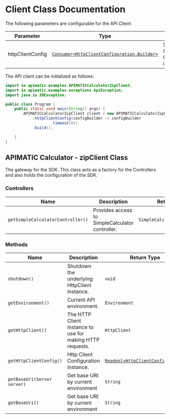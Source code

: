 
# Client Class Documentation

The following parameters are configurable for the API Client:

| Parameter | Type | Description |
|  --- | --- | --- |
| httpClientConfig | [`Consumer<HttpClientConfiguration.Builder>`](../doc/http-client-configuration-builder.md) | Set up Http Client Configuration instance. |

The API client can be initialized as follows:

```java
import io.apimatic.examples.APIMATICCalculatorZipClient;
import io.apimatic.examples.exceptions.ApiException;
import java.io.IOException;

public class Program {
    public static void main(String[] args) {
        APIMATICCalculatorZipClient client = new APIMATICCalculatorZipClient.Builder()
            .httpClientConfig(configBuilder -> configBuilder
                    .timeout(0))
            .build();

    }
}
```

## APIMATIC Calculator - zipClient Class

The gateway for the SDK. This class acts as a factory for the Controllers and also holds the configuration of the SDK.

### Controllers

| Name | Description | Return Type |
|  --- | --- | --- |
| `getSimpleCalculatorController()` | Provides access to SimpleCalculator controller. | `SimpleCalculatorController` |

### Methods

| Name | Description | Return Type |
|  --- | --- | --- |
| `shutdown()` | Shutdown the underlying HttpClient instance. | `void` |
| `getEnvironment()` | Current API environment. | `Environment` |
| `getHttpClient()` | The HTTP Client instance to use for making HTTP requests. | `HttpClient` |
| `getHttpClientConfig()` | Http Client Configuration instance. | [`ReadonlyHttpClientConfiguration`](../doc/http-client-configuration.md) |
| `getBaseUri(Server server)` | Get base URI by current environment | `String` |
| `getBaseUri()` | Get base URI by current environment | `String` |

